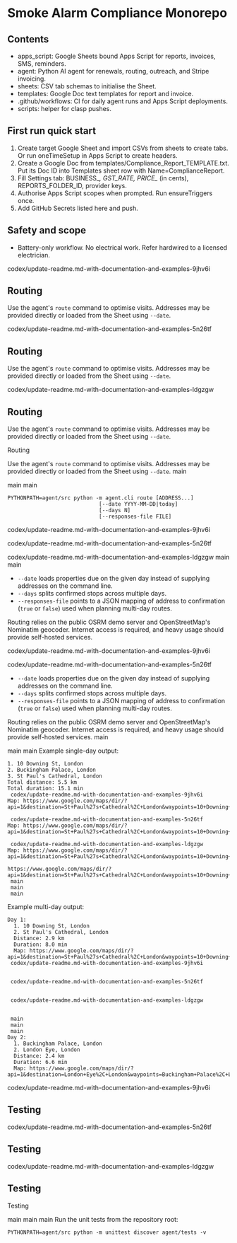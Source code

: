 # Smoke Alarm Compliance Monorepo

## Contents
- apps_script: Google Sheets bound Apps Script for reports, invoices, SMS, reminders.
- agent: Python AI agent for renewals, routing, outreach, and Stripe invoicing.
- sheets: CSV tab schemas to initialise the Sheet.
- templates: Google Doc text templates for report and invoice.
- .github/workflows: CI for daily agent runs and Apps Script deployments.
- scripts: helper for clasp pushes.

## First run quick start
1) Create target Google Sheet and import CSVs from sheets to create tabs. Or run oneTimeSetup in Apps Script to create headers.
2) Create a Google Doc from templates/Compliance_Report_TEMPLATE.txt. Put its Doc ID into Templates sheet row with Name=ComplianceReport.
3) Fill Settings tab: BUSINESS_*, GST_RATE, PRICE_* (in cents), REPORTS_FOLDER_ID, provider keys.
4) Authorise Apps Script scopes when prompted. Run ensureTriggers once.
5) Add GitHub Secrets listed here and push.

## Safety and scope
- Battery-only workflow. No electrical work. Refer hardwired to a licensed electrician.

 codex/update-readme.md-with-documentation-and-examples-9jhv6i
## Routing
Use the agent's `route` command to optimise visits. Addresses may be provided directly or loaded from the Sheet using `--date`.


 codex/update-readme.md-with-documentation-and-examples-5n26tf
## Routing
Use the agent's `route` command to optimise visits. Addresses may be provided directly or loaded from the Sheet using `--date`.


 codex/update-readme.md-with-documentation-and-examples-ldgzgw
## Routing
Use the agent's `route` command to optimise visits. Addresses may be provided directly or loaded from the Sheet using `--date`.

Routing

Use the agent's ``route`` command to optimise visits. Addresses may be
provided directly or loaded from the Sheet using ``--date``.
 main

 main
 main
```
PYTHONPATH=agent/src python -m agent.cli route [ADDRESS...]
                             [--date YYYY-MM-DD|today]
                             [--days N]
                             [--responses-file FILE]
```

 codex/update-readme.md-with-documentation-and-examples-9jhv6i

 codex/update-readme.md-with-documentation-and-examples-5n26tf

 codex/update-readme.md-with-documentation-and-examples-ldgzgw
 main
 main
- `--date` loads properties due on the given day instead of supplying addresses on the command line.
- `--days` splits confirmed stops across multiple days.
- `--responses-file` points to a JSON mapping of address to confirmation (`true` or `false`) used when planning multi-day routes.

Routing relies on the public OSRM demo server and OpenStreetMap's Nominatim geocoder. Internet access is required, and heavy usage should provide self-hosted services.

 codex/update-readme.md-with-documentation-and-examples-9jhv6i

 codex/update-readme.md-with-documentation-and-examples-5n26tf

- ``--date`` loads properties due on the given day instead of supplying
  addresses on the command line.
- ``--days`` splits confirmed stops across multiple days.
- ``--responses-file`` points to a JSON mapping of address to
  confirmation (``true`` or ``false``) used when planning multi-day
  routes.

Routing relies on the public OSRM demo server and OpenStreetMap's
Nominatim geocoder. Internet access is required, and heavy usage should
provide self-hosted services.
 main

 main
 main
Example single-day output:

```
1. 10 Downing St, London
2. Buckingham Palace, London
3. St Paul's Cathedral, London
Total distance: 5.5 km
Total duration: 15.1 min
 codex/update-readme.md-with-documentation-and-examples-9jhv6i
Map: https://www.google.com/maps/dir/?api=1&destination=St+Paul%27s+Cathedral%2C+London&waypoints=10+Downing+St%2C+London%7CBuckingham+Palace%2C+London

 codex/update-readme.md-with-documentation-and-examples-5n26tf
Map: https://www.google.com/maps/dir/?api=1&destination=St+Paul%27s+Cathedral%2C+London&waypoints=10+Downing+St%2C+London%7CBuckingham+Palace%2C+London

 codex/update-readme.md-with-documentation-and-examples-ldgzgw
Map: https://www.google.com/maps/dir/?api=1&destination=St+Paul%27s+Cathedral%2C+London&waypoints=10+Downing+St%2C+London%7CBuckingham+Palace%2C+London

https://www.google.com/maps/dir/?api=1&destination=St+Paul%27s+Cathedral%2C+London&waypoints=10+Downing+St%2C+London%7CBuckingham+Palace%2C+London
 main
 main
 main
```

Example multi-day output:

```
Day 1:
  1. 10 Downing St, London
  2. St Paul's Cathedral, London
  Distance: 2.9 km
  Duration: 8.0 min
  Map: https://www.google.com/maps/dir/?api=1&destination=St+Paul%27s+Cathedral%2C+London&waypoints=10+Downing+St%2C+London
 codex/update-readme.md-with-documentation-and-examples-9jhv6i


 codex/update-readme.md-with-documentation-and-examples-5n26tf


 codex/update-readme.md-with-documentation-and-examples-ldgzgw


 main
 main
 main
Day 2:
  1. Buckingham Palace, London
  2. London Eye, London
  Distance: 2.4 km
  Duration: 6.6 min
  Map: https://www.google.com/maps/dir/?api=1&destination=London+Eye%2C+London&waypoints=Buckingham+Palace%2C+London
```

 codex/update-readme.md-with-documentation-and-examples-9jhv6i
## Testing

 codex/update-readme.md-with-documentation-and-examples-5n26tf
## Testing

 codex/update-readme.md-with-documentation-and-examples-ldgzgw
## Testing

Testing

 main
 main
 main
Run the unit tests from the repository root:

```
PYTHONPATH=agent/src python -m unittest discover agent/tests -v
```
